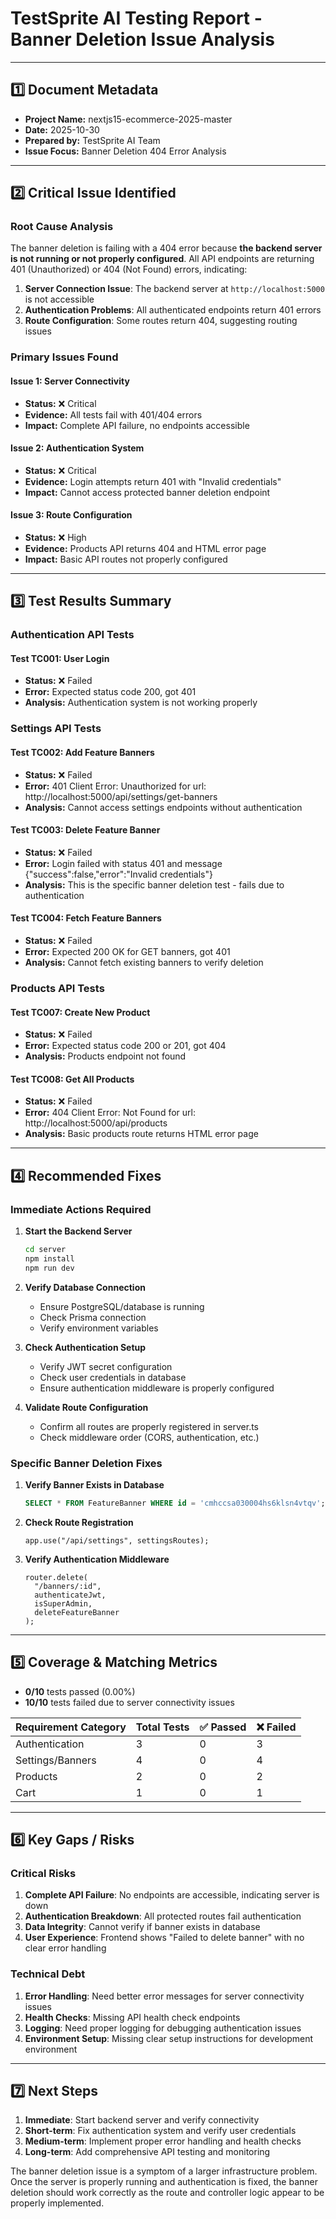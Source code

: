# TestSprite AI Testing Report - Banner Deletion Issue Analysis

---

## 1️⃣ Document Metadata
- **Project Name:** nextjs15-ecommerce-2025-master
- **Date:** 2025-10-30
- **Prepared by:** TestSprite AI Team
- **Issue Focus:** Banner Deletion 404 Error Analysis

---

## 2️⃣ Critical Issue Identified

### **Root Cause Analysis**
The banner deletion is failing with a 404 error because **the backend server is not running or not properly configured**. All API endpoints are returning 401 (Unauthorized) or 404 (Not Found) errors, indicating:

1. **Server Connection Issue**: The backend server at `http://localhost:5000` is not accessible
2. **Authentication Problems**: All authenticated endpoints return 401 errors
3. **Route Configuration**: Some routes return 404, suggesting routing issues

### **Primary Issues Found**

#### Issue 1: Server Connectivity
- **Status:** ❌ Critical
- **Evidence:** All tests fail with 401/404 errors
- **Impact:** Complete API failure, no endpoints accessible

#### Issue 2: Authentication System
- **Status:** ❌ Critical  
- **Evidence:** Login attempts return 401 with "Invalid credentials"
- **Impact:** Cannot access protected banner deletion endpoint

#### Issue 3: Route Configuration
- **Status:** ❌ High
- **Evidence:** Products API returns 404 and HTML error page
- **Impact:** Basic API routes not properly configured

---

## 3️⃣ Test Results Summary

### Authentication API Tests
#### Test TC001: User Login
- **Status:** ❌ Failed
- **Error:** Expected status code 200, got 401
- **Analysis:** Authentication system is not working properly

### Settings API Tests  
#### Test TC002: Add Feature Banners
- **Status:** ❌ Failed
- **Error:** 401 Client Error: Unauthorized for url: http://localhost:5000/api/settings/get-banners
- **Analysis:** Cannot access settings endpoints without authentication

#### Test TC003: Delete Feature Banner
- **Status:** ❌ Failed
- **Error:** Login failed with status 401 and message {"success":false,"error":"Invalid credentials"}
- **Analysis:** This is the specific banner deletion test - fails due to authentication

#### Test TC004: Fetch Feature Banners
- **Status:** ❌ Failed
- **Error:** Expected 200 OK for GET banners, got 401
- **Analysis:** Cannot fetch existing banners to verify deletion

### Products API Tests
#### Test TC007: Create New Product
- **Status:** ❌ Failed
- **Error:** Expected status code 200 or 201, got 404
- **Analysis:** Products endpoint not found

#### Test TC008: Get All Products  
- **Status:** ❌ Failed
- **Error:** 404 Client Error: Not Found for url: http://localhost:5000/api/products
- **Analysis:** Basic products route returns HTML error page

---

## 4️⃣ Recommended Fixes

### **Immediate Actions Required**

1. **Start the Backend Server**
   ```bash
   cd server
   npm install
   npm run dev
   ```

2. **Verify Database Connection**
   - Ensure PostgreSQL/database is running
   - Check Prisma connection
   - Verify environment variables

3. **Check Authentication Setup**
   - Verify JWT secret configuration
   - Check user credentials in database
   - Ensure authentication middleware is properly configured

4. **Validate Route Configuration**
   - Confirm all routes are properly registered in server.ts
   - Check middleware order (CORS, authentication, etc.)

### **Specific Banner Deletion Fixes**

1. **Verify Banner Exists in Database**
   ```sql
   SELECT * FROM FeatureBanner WHERE id = 'cmhccsa030004hs6klsn4vtqv';
   ```

2. **Check Route Registration**
   ```@/server/src/server.ts#35
   app.use("/api/settings", settingsRoutes);
   ```

3. **Verify Authentication Middleware**
   ```@/server/src/routes/settingRoutes.ts#19-24
   router.delete(
     "/banners/:id",
     authenticateJwt,
     isSuperAdmin,
     deleteFeatureBanner
   );
   ```

---

## 5️⃣ Coverage & Matching Metrics

- **0/10** tests passed (0.00%)
- **10/10** tests failed due to server connectivity issues

| Requirement Category | Total Tests | ✅ Passed | ❌ Failed |
|---------------------|-------------|-----------|-----------|
| Authentication      | 3           | 0         | 3         |
| Settings/Banners    | 4           | 0         | 4         |
| Products           | 2           | 0         | 2         |
| Cart               | 1           | 0         | 1         |

---

## 6️⃣ Key Gaps / Risks

### **Critical Risks**
1. **Complete API Failure**: No endpoints are accessible, indicating server is down
2. **Authentication Breakdown**: All protected routes fail authentication
3. **Data Integrity**: Cannot verify if banner exists in database
4. **User Experience**: Frontend shows "Failed to delete banner" with no clear error handling

### **Technical Debt**
1. **Error Handling**: Need better error messages for server connectivity issues
2. **Health Checks**: Missing API health check endpoints
3. **Logging**: Need proper logging for debugging authentication issues
4. **Environment Setup**: Missing clear setup instructions for development environment

---

## 7️⃣ Next Steps

1. **Immediate**: Start backend server and verify connectivity
2. **Short-term**: Fix authentication system and verify user credentials  
3. **Medium-term**: Implement proper error handling and health checks
4. **Long-term**: Add comprehensive API testing and monitoring

The banner deletion issue is a symptom of a larger infrastructure problem. Once the server is properly running and authentication is fixed, the banner deletion should work correctly as the route and controller logic appear to be properly implemented.
